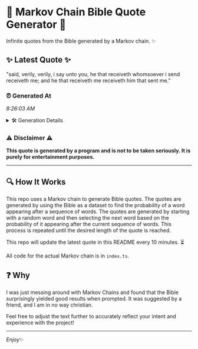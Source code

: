# 📖 Markov Chain Bible Quote Generator 📖

Infinite quotes from the Bible generated by a Markov chain. ✨

## ✨ Latest Quote ✨
"said, verily, verily, i say unto you, he that receiveth whomsoever i send receiveth me; and he that receiveth me receiveth him that sent me."

### ⏰ Generated At
*8:26:03 AM*

<details>
    <summary>🛠️ Generation Details</summary>
    <p>
        <strong>🌱 Seed:</strong> said,<br>
        <strong>🔄 Iterations:</strong> 24<br>
        <strong>📜 Context History:</strong><br>[ said, ]: verily,<br>[ said,, verily, ]: verily,<br>[ said,, verily,, verily, ]: i<br>[ said,, verily,, verily,, i ]: say<br>[ said,, verily,, verily,, i, say ]: unto<br>[ said,, verily,, verily,, i, say, unto ]: you,<br>[ verily,, verily,, i, say, unto, you, ]: he<br>[ verily,, i, say, unto, you,, he ]: that<br>[ i, say, unto, you,, he, that ]: receiveth<br>[ say, unto, you,, he, that, receiveth ]: whomsoever<br>[ unto, you,, he, that, receiveth, whomsoever ]: i<br>[ you,, he, that, receiveth, whomsoever, i ]: send<br>[ he, that, receiveth, whomsoever, i, send ]: receiveth<br>[ that, receiveth, whomsoever, i, send, receiveth ]: me;<br>[ receiveth, whomsoever, i, send, receiveth, me; ]: and<br>[ whomsoever, i, send, receiveth, me;, and ]: he<br>[ i, send, receiveth, me;, and, he ]: that<br>[ send, receiveth, me;, and, he, that ]: receiveth<br>[ receiveth, me;, and, he, that, receiveth ]: me<br>[ me;, and, he, that, receiveth, me ]: receiveth<br>[ and, he, that, receiveth, me, receiveth ]: him<br>[ he, that, receiveth, me, receiveth, him ]: that<br>[ that, receiveth, me, receiveth, him, that ]: sent<br>[ receiveth, me, receiveth, him, that, sent ]: me.<br>
    </p>
</details>

### ⚠️ Disclaimer ⚠️
**This quote is generated by a program and is not to be taken seriously. It is purely for entertainment purposes.**

---

## 🔍 How It Works

This repo uses a Markov chain to generate Bible quotes. The quotes are generated by using the Bible as a dataset to find the probability of a word appearing after a sequence of words. The quotes are generated by starting with a random word and then selecting the next word based on the probability of it appearing after the current sequence of words. This process is repeated until the desired length of the quote is reached.

This repo will update the latest quote in this README every 10 minutes. ⏳

All code for the actual Markov chain is in `index.ts`.

## ❓ Why

I was just messing around with Markov Chains and found that the Bible surprisingly yielded good results when prompted. 
It was suggested by a friend, and I am in no way christian.

Feel free to adjust the text further to accurately reflect your intent and experience with the project!

---

*Enjoy*✨
